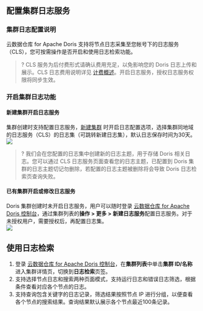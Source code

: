 ## 配置集群日志服务
### 集群日志配置说明
云数据仓库 for Apache Doris 支持将节点日志采集至您帐号下的日志服务（CLS），您可按需操作是否开启和使用日志检索功能。

>? CLS 服务为后付费形式请确认费用充足，以免影响您的 Doris 日志上传和展示。CLS 日志费用说明详见 [计费概述](https://cloud.tencent.com/document/product/614/45802)。开启日志服务，授权日志服务权限将同步生效。

### 开启集群日志功能
#### 新建集群开启日志服务  
集群创建时支持配置日志服务，[新建集群](https://buy.cloud.tencent.com/cdwdoris?region=ap-guangzhou) 时开启日志配置选项，选择集群同地域的日志服务（CLS）的日志集（可跳转新建日志集），默认日志保存时间为30天。  
![](https://qcloudimg.tencent-cloud.cn/raw/025372b94cc82b7fae9ee911c1ae9d4c.png)
>? 我们会在您配置的日志集中创建新的日志主题，用于存储 Doris 相关日志。您可以通过 CLS 日志服务页面查看您的日志主题，已配置到 Doris 集群的日志主题切记勿删除，若配置的日志主题被删除将会导致 Doris 日志检索页查询失败。

#### 已有集群开启或修改日志服务  
Doris 集群创建时未开启日志服务，用户可以随时登录 [云数据仓库 for Apache Doris 控制台](https://console.cloud.tencent.com/cdwdoris)，通过集群列表的**操作 > 更多 > 新建日志服务**配置日志服务。对于未授权用户，需要授权后，再配置日志集。  
![](https://main.qcloudimg.com/raw/60e5c93d1a870cf6dea468b11951b1f0.png)

## 使用日志检索
1.  登录 [云数据仓库 for Apache Doris 控制台](https://console.cloud.tencent.com/cdwdoris)，在**集群列表**中单击**集群 ID/名称**进入集群详情页，切换到**日志检索**页签。
2.  支持选择节点日志和搜索两种页面模式，支持运行日志和错误日志筛选，根据条件查看对应各个节点的日志。  
3.  支持查询包含关键字的日志记录，筛选结果按照节点 IP 进行分组，以便查看各个节点的搜索结果。查询结果默认展示各个节点最近100条记录。
